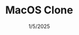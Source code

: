 ---
title: "MacOS Clone"
description: "MacOS clone online."
date: "1/5/2025"
url: "https://github.com/LarryEmerson12/macos-clone"
---